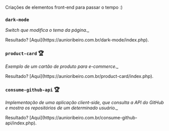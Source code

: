 Criações de elementos front-end para passar o tempo :)

### `dark-mode`
<p><em>Switch que modifica o tema da página._</p></em>
<p>Resultado? [Aqui](https://aunioribeiro.com.br/dark-mode/index.php).</p>

### `product-card` :trophy: 
<p><em>Exemplo de um cartão de produto para e-commerce._</p></em>
Resultado? [Aqui](https://aunioribeiro.com.br/product-card/index.php).</p>

### `consume-github-api` :trophy: 
<p><em>Implementação de uma aplicação client-side, que consulta a API do GitHub e mostra os repositórios de um determinado usuário._</p></em>
Resultado? [Aqui](https://aunioribeiro.com.br/consume-github-api/index.php).</p>